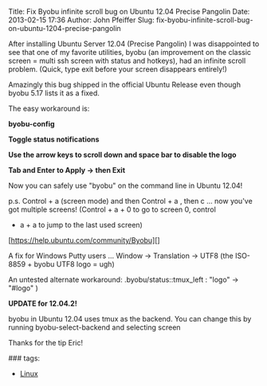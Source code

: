 Title: Fix Byobu infinite scroll bug on Ubuntu 12.04 Precise Pangolin
Date: 2013-02-15 17:36
Author: John Pfeiffer
Slug: fix-byobu-infinite-scroll-bug-on-ubuntu-1204-precise-pangolin

<div class="field field-name-body field-type-text-with-summary field-label-hidden">
<div class="field-items">
<div class="field-item even">
After installing Ubuntu Server 12.04 (Precise Pangolin) I was
disappointed to see that one of my favorite utilities, byobu (an
improvement on the classic screen = multi ssh screen with status and
hotkeys), had an infinite scroll problem. (Quick, type exit before your
screen disappears entirely!)

</p>

Amazingly this bug shipped in the official Ubuntu Release even though
byobu 5.17 lists it as a fixed.

</p>

The easy workaround is:

</p>

<strong>byobu-config  

Toggle status notifications  

Use the arrow keys to scroll down and space bar to disable the logo  

Tab and Enter to Apply -\> then Exit  
</strong>  

Now you can safely use "byobu" on the command line in Ubuntu 12.04!

</p>

p.s. Control + a (screen mode) and then Control + a , then c ... now
you've got multiple screens! (Control + a + 0 to go to screen 0, control
+ a + a to jump to the last used screen)

</p>

[https://help.ubuntu.com/community/Byobu][]

</p>

A fix for Windows Putty users ... Window -\> Translation -\> UTF8 (the
ISO-8859 + byobu UTF8 logo = ugh)

</p>

An untested alternate workaround: .byobu/status::tmux\_left : "logo" -\>
"\#logo" )

</p>

**UPDATE for 12.04.2!**

</p>

byobu in Ubuntu 12.04 uses tmux as the backend. You can change this by
running byobu-select-backend and selecting screen

</p>

Thanks for the tip Eric!

</p>
<p>
</div>
</div>
</div>
<div class="field field-name-taxonomy-vocabulary-1 field-type-taxonomy-term-reference field-label-above clearfix">
### tags:

-   [Linux][]

</div>
</p>

  [https://help.ubuntu.com/community/Byobu]: https://help.ubuntu.com/community/Byobu
  [Linux]: http://john-pfeiffer.com/category/tags/linux
